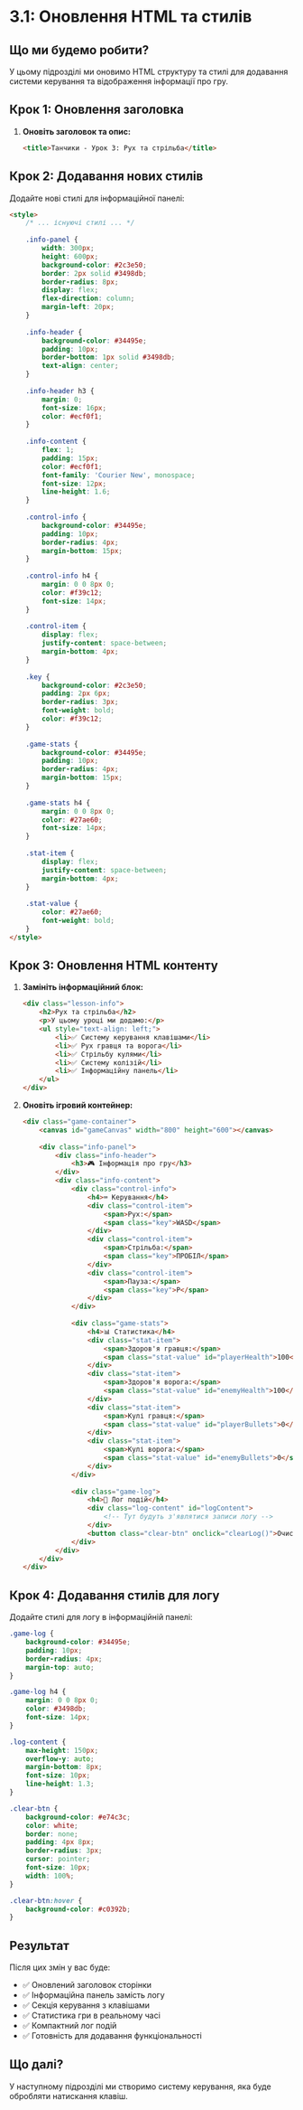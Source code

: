 # 3.1: Оновлення HTML та стилів

## Що ми будемо робити?

У цьому підрозділі ми оновимо HTML структуру та стилі для додавання системи керування та відображення інформації про гру.

## Крок 1: Оновлення заголовка

1. **Оновіть заголовок та опис:**
   ```html
   <title>Танчики - Урок 3: Рух та стрільба</title>
   ```

## Крок 2: Додавання нових стилів

Додайте нові стилі для інформаційної панелі:

```html
<style>
    /* ... існуючі стилі ... */
    
    .info-panel {
        width: 300px;
        height: 600px;
        background-color: #2c3e50;
        border: 2px solid #3498db;
        border-radius: 8px;
        display: flex;
        flex-direction: column;
        margin-left: 20px;
    }
    
    .info-header {
        background-color: #34495e;
        padding: 10px;
        border-bottom: 1px solid #3498db;
        text-align: center;
    }
    
    .info-header h3 {
        margin: 0;
        font-size: 16px;
        color: #ecf0f1;
    }
    
    .info-content {
        flex: 1;
        padding: 15px;
        color: #ecf0f1;
        font-family: 'Courier New', monospace;
        font-size: 12px;
        line-height: 1.6;
    }
    
    .control-info {
        background-color: #34495e;
        padding: 10px;
        border-radius: 4px;
        margin-bottom: 15px;
    }
    
    .control-info h4 {
        margin: 0 0 8px 0;
        color: #f39c12;
        font-size: 14px;
    }
    
    .control-item {
        display: flex;
        justify-content: space-between;
        margin-bottom: 4px;
    }
    
    .key {
        background-color: #2c3e50;
        padding: 2px 6px;
        border-radius: 3px;
        font-weight: bold;
        color: #f39c12;
    }
    
    .game-stats {
        background-color: #34495e;
        padding: 10px;
        border-radius: 4px;
        margin-bottom: 15px;
    }
    
    .game-stats h4 {
        margin: 0 0 8px 0;
        color: #27ae60;
        font-size: 14px;
    }
    
    .stat-item {
        display: flex;
        justify-content: space-between;
        margin-bottom: 4px;
    }
    
    .stat-value {
        color: #27ae60;
        font-weight: bold;
    }
</style>
```

## Крок 3: Оновлення HTML контенту

1. **Замініть інформаційний блок:**
   ```html
   <div class="lesson-info">
       <h2>Рух та стрільба</h2>
       <p>У цьому уроці ми додамо:</p>
       <ul style="text-align: left;">
           <li>✅ Систему керування клавішами</li>
           <li>✅ Рух гравця та ворога</li>
           <li>✅ Стрільбу кулями</li>
           <li>✅ Систему колізій</li>
           <li>✅ Інформаційну панель</li>
       </ul>
   </div>
   ```

2. **Оновіть ігровий контейнер:**
   ```html
   <div class="game-container">
       <canvas id="gameCanvas" width="800" height="600"></canvas>
       
       <div class="info-panel">
           <div class="info-header">
               <h3>🎮 Інформація про гру</h3>
           </div>
           <div class="info-content">
               <div class="control-info">
                   <h4>⌨️ Керування</h4>
                   <div class="control-item">
                       <span>Рух:</span>
                       <span class="key">WASD</span>
                   </div>
                   <div class="control-item">
                       <span>Стрільба:</span>
                       <span class="key">ПРОБІЛ</span>
                   </div>
                   <div class="control-item">
                       <span>Пауза:</span>
                       <span class="key">P</span>
                   </div>
               </div>
               
               <div class="game-stats">
                   <h4>📊 Статистика</h4>
                   <div class="stat-item">
                       <span>Здоров'я гравця:</span>
                       <span class="stat-value" id="playerHealth">100</span>
                   </div>
                   <div class="stat-item">
                       <span>Здоров'я ворога:</span>
                       <span class="stat-value" id="enemyHealth">100</span>
                   </div>
                   <div class="stat-item">
                       <span>Кулі гравця:</span>
                       <span class="stat-value" id="playerBullets">0</span>
                   </div>
                   <div class="stat-item">
                       <span>Кулі ворога:</span>
                       <span class="stat-value" id="enemyBullets">0</span>
                   </div>
               </div>
               
               <div class="game-log">
                   <h4>📝 Лог подій</h4>
                   <div class="log-content" id="logContent">
                       <!-- Тут будуть з'являтися записи логу -->
                   </div>
                   <button class="clear-btn" onclick="clearLog()">Очистити лог</button>
               </div>
           </div>
       </div>
   </div>
   ```

## Крок 4: Додавання стилів для логу

Додайте стилі для логу в інформаційній панелі:

```css
.game-log {
    background-color: #34495e;
    padding: 10px;
    border-radius: 4px;
    margin-top: auto;
}

.game-log h4 {
    margin: 0 0 8px 0;
    color: #3498db;
    font-size: 14px;
}

.log-content {
    max-height: 150px;
    overflow-y: auto;
    margin-bottom: 8px;
    font-size: 10px;
    line-height: 1.3;
}

.clear-btn {
    background-color: #e74c3c;
    color: white;
    border: none;
    padding: 4px 8px;
    border-radius: 3px;
    cursor: pointer;
    font-size: 10px;
    width: 100%;
}

.clear-btn:hover {
    background-color: #c0392b;
}
```

## Результат

Після цих змін у вас буде:
- ✅ Оновлений заголовок сторінки
- ✅ Інформаційна панель замість логу
- ✅ Секція керування з клавішами
- ✅ Статистика гри в реальному часі
- ✅ Компактний лог подій
- ✅ Готовність для додавання функціональності

## Що далі?

У наступному підрозділі ми створимо систему керування, яка буде обробляти натискання клавіш. 